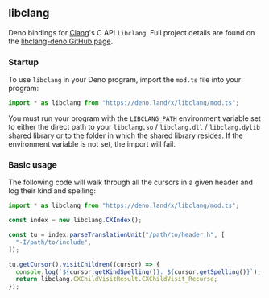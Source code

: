 ## libclang

Deno bindings for [Clang](https://clang.llvm.org/)'s C API `libclang`. Full
project details are found on the
[libclang-deno GitHub page](https://github.com/aapoalas/libclang-deno).

### Startup

To use `libclang` in your Deno program, import the `mod.ts` file into your
program:

```ts
import * as libclang from "https://deno.land/x/libclang/mod.ts";
```

You must run your program with the `LIBCLANG_PATH` environment variable set to
either the direct path to your `libclang.so` / `libclang.dll` / `libclang.dylib`
shared library or to the folder in which the shared library resides. If the
environment variable is not set, the import will fail.

### Basic usage

The following code will walk through all the cursors in a given header and log
their kind and spelling:

```ts
import * as libclang from "https://deno.land/x/libclang/mod.ts";

const index = new libclang.CXIndex();

const tu = index.parseTranslationUnit("/path/to/header.h", [
  "-I/path/to/include",
]);

tu.getCursor().visitChildren((cursor) => {
  console.log(`${cursor.getKindSpelling()}: ${cursor.getSpelling()}`);
  return libclang.CXChildVisitResult.CXChildVisit_Recurse;
});
```
